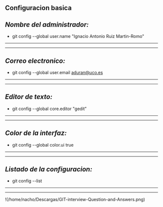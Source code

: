 **Configuracion basica**
---
*Nombre del administrador:*
---
* git  config  --global  user.name "Ignacio Antonio Ruiz Martin-Romo"
---
---
*Correo electronico:*
---
* git  config  --global  user.email  aduran@uco.es
---
---
*Editor de texto:*
---
* git  config  --global  core.editor "gedit"
---
---
*Color de la interfaz:*
---
* git  config  --global  color.ui true
---
---
_Listado de la configuracion:_
---
* git  config  --list
---
---
!(/home/nacho/Descargas/GIT-interview-Question-and-Answers.png)
